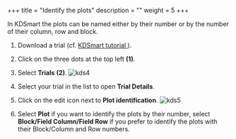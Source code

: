 +++
title = "Identify the plots"
description = ""
weight = 5
+++

In KDSmart the plots can be named either by their number or by the number of their column, row and block. 

1.	Download a trial (cf. <a href="http://www.kddart.org/help/kdtutorials/html/KDSTutorial.html#" target="_blank"> KDSmart tutorial </a>).

2.	Click on the three dots at the top left **(1)**.
3.	Select **Trials** **(2)**.
![kds4](https://agrofims.github.io/helpdocs/images/kds4.png)

4.	Select your trial in the list to open **Trial Details**.

5.	Click on the edit icon next to **Plot identification**.
![kds5](https://agrofims.github.io/helpdocs/images/kds5.png)
 
6.	Select **Plot** if you want to identify the plots by their number, select **Block/Field Column/Field Row** if you prefer to identify the plots with their Block/Column and Row numbers. 
